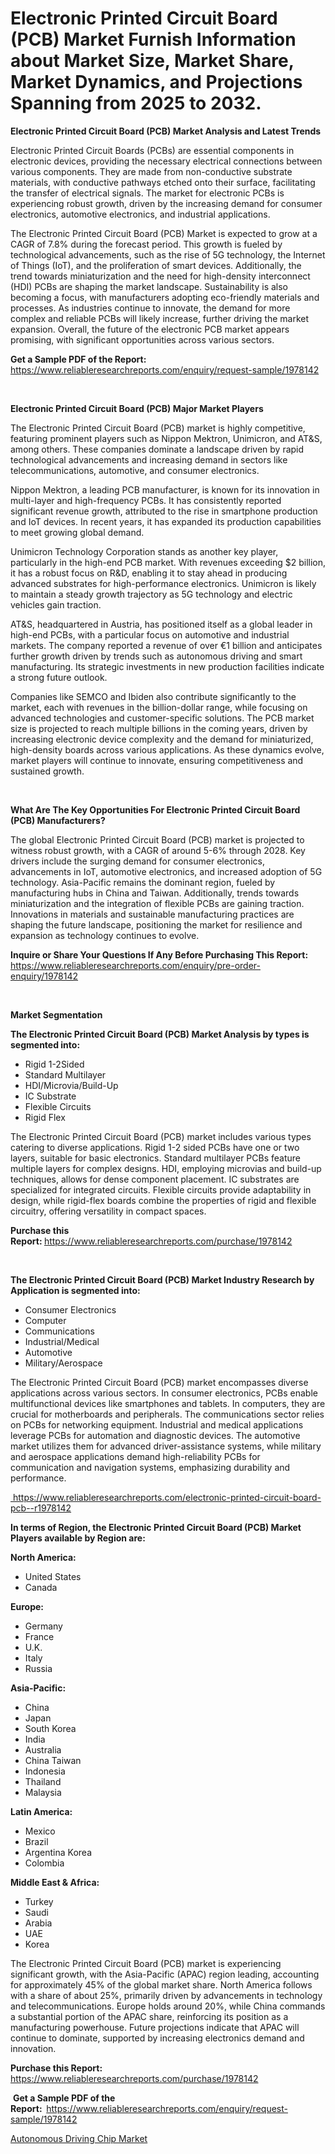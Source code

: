 <p><h1>Electronic Printed Circuit Board (PCB) Market Furnish Information about Market Size, Market Share, Market Dynamics, and Projections Spanning from 2025 to 2032.</h1></p><p><strong>Electronic Printed Circuit Board (PCB) Market Analysis and Latest Trends</strong></p>
<p><p>Electronic Printed Circuit Boards (PCBs) are essential components in electronic devices, providing the necessary electrical connections between various components. They are made from non-conductive substrate materials, with conductive pathways etched onto their surface, facilitating the transfer of electrical signals. The market for electronic PCBs is experiencing robust growth, driven by the increasing demand for consumer electronics, automotive electronics, and industrial applications.</p><p>The Electronic Printed Circuit Board (PCB) Market is expected to grow at a CAGR of 7.8% during the forecast period. This growth is fueled by technological advancements, such as the rise of 5G technology, the Internet of Things (IoT), and the proliferation of smart devices. Additionally, the trend towards miniaturization and the need for high-density interconnect (HDI) PCBs are shaping the market landscape. Sustainability is also becoming a focus, with manufacturers adopting eco-friendly materials and processes. As industries continue to innovate, the demand for more complex and reliable PCBs will likely increase, further driving the market expansion. Overall, the future of the electronic PCB market appears promising, with significant opportunities across various sectors.</p></p>
<p><strong>Get a Sample PDF of the Report:&nbsp;</strong> <a href="https://www.reliableresearchreports.com/enquiry/request-sample/1978142?utm_campaign=3386&utm_medium=2&utm_source=Github&utm_content=ia&utm_term=07042025&utm_id=electronic-printed-circuit-board-pcb">https://www.reliableresearchreports.com/enquiry/request-sample/1978142</a></p>
<p>&nbsp;</p>
<p><strong>Electronic Printed Circuit Board (PCB) Major Market Players</strong></p>
<p><p>The Electronic Printed Circuit Board (PCB) market is highly competitive, featuring prominent players such as Nippon Mektron, Unimicron, and AT&S, among others. These companies dominate a landscape driven by rapid technological advancements and increasing demand in sectors like telecommunications, automotive, and consumer electronics.</p><p>Nippon Mektron, a leading PCB manufacturer, is known for its innovation in multi-layer and high-frequency PCBs. It has consistently reported significant revenue growth, attributed to the rise in smartphone production and IoT devices. In recent years, it has expanded its production capabilities to meet growing global demand.</p><p>Unimicron Technology Corporation stands as another key player, particularly in the high-end PCB market. With revenues exceeding $2 billion, it has a robust focus on R&D, enabling it to stay ahead in producing advanced substrates for high-performance electronics. Unimicron is likely to maintain a steady growth trajectory as 5G technology and electric vehicles gain traction.</p><p>AT&S, headquartered in Austria, has positioned itself as a global leader in high-end PCBs, with a particular focus on automotive and industrial markets. The company reported a revenue of over €1 billion and anticipates further growth driven by trends such as autonomous driving and smart manufacturing. Its strategic investments in new production facilities indicate a strong future outlook.</p><p>Companies like SEMCO and Ibiden also contribute significantly to the market, each with revenues in the billion-dollar range, while focusing on advanced technologies and customer-specific solutions. The PCB market size is projected to reach multiple billions in the coming years, driven by increasing electronic device complexity and the demand for miniaturized, high-density boards across various applications. As these dynamics evolve, market players will continue to innovate, ensuring competitiveness and sustained growth.</p></p>
<p>&nbsp;</p>
<p><strong>What Are The Key Opportunities For Electronic Printed Circuit Board (PCB) Manufacturers?</strong></p>
<p><p>The global Electronic Printed Circuit Board (PCB) market is projected to witness robust growth, with a CAGR of around 5-6% through 2028. Key drivers include the surging demand for consumer electronics, advancements in IoT, automotive electronics, and increased adoption of 5G technology. Asia-Pacific remains the dominant region, fueled by manufacturing hubs in China and Taiwan. Additionally, trends towards miniaturization and the integration of flexible PCBs are gaining traction. Innovations in materials and sustainable manufacturing practices are shaping the future landscape, positioning the market for resilience and expansion as technology continues to evolve.</p></p>
<p><strong>Inquire or Share Your Questions If Any Before Purchasing This Report:</strong> <a href="https://www.reliableresearchreports.com/enquiry/pre-order-enquiry/1978142?utm_campaign=3386&utm_medium=2&utm_source=Github&utm_content=ia&utm_term=07042025&utm_id=electronic-printed-circuit-board-pcb">https://www.reliableresearchreports.com/enquiry/pre-order-enquiry/1978142</a></p>
<p>&nbsp;</p>
<p><strong>Market Segmentation</strong></p>
<p><strong>The Electronic Printed Circuit Board (PCB) Market Analysis by types is segmented into:</strong></p>
<p><ul><li>Rigid 1-2Sided</li><li>Standard Multilayer</li><li>HDI/Microvia/Build-Up</li><li>IC Substrate</li><li>Flexible Circuits</li><li>Rigid Flex</li></ul></p>
<p><p>The Electronic Printed Circuit Board (PCB) market includes various types catering to diverse applications. Rigid 1-2 sided PCBs have one or two layers, suitable for basic electronics. Standard multilayer PCBs feature multiple layers for complex designs. HDI, employing microvias and build-up techniques, allows for dense component placement. IC substrates are specialized for integrated circuits. Flexible circuits provide adaptability in design, while rigid-flex boards combine the properties of rigid and flexible circuitry, offering versatility in compact spaces.</p></p>
<p><strong>Purchase this Report:&nbsp;</strong><a href="https://www.reliableresearchreports.com/purchase/1978142?utm_campaign=3386&utm_medium=2&utm_source=Github&utm_content=ia&utm_term=07042025&utm_id=electronic-printed-circuit-board-pcb">https://www.reliableresearchreports.com/purchase/1978142</a></p>
<p>&nbsp;</p>
<p><strong>The Electronic Printed Circuit Board (PCB) Market Industry Research by Application is segmented into:</strong></p>
<p><ul><li>Consumer Electronics</li><li>Computer</li><li>Communications</li><li>Industrial/Medical</li><li>Automotive</li><li>Military/Aerospace</li></ul></p>
<p><p>The Electronic Printed Circuit Board (PCB) market encompasses diverse applications across various sectors. In consumer electronics, PCBs enable multifunctional devices like smartphones and tablets. In computers, they are crucial for motherboards and peripherals. The communications sector relies on PCBs for networking equipment. Industrial and medical applications leverage PCBs for automation and diagnostic devices. The automotive market utilizes them for advanced driver-assistance systems, while military and aerospace applications demand high-reliability PCBs for communication and navigation systems, emphasizing durability and performance.</p></p>
<p><a href="https://www.reliableresearchreports.com/electronic-printed-circuit-board-pcb--r1978142?utm_campaign=3386&utm_medium=2&utm_source=Github&utm_content=ia&utm_term=07042025&utm_id=electronic-printed-circuit-board-pcb">&nbsp;https://www.reliableresearchreports.com/electronic-printed-circuit-board-pcb--r1978142</a></p>
<p><strong>In terms of Region, the Electronic Printed Circuit Board (PCB) Market Players available by Region are:</strong></p>
<p>
    <p> <strong> North America: </strong>
        <ul>
            <li>United States</li>
            <li>Canada</li>
        </ul>
        </p> 
    <p> <strong> Europe: </strong>
        <ul>
            <li>Germany</li>
            <li>France</li>
            <li>U.K.</li>
            <li>Italy</li>
            <li>Russia</li>
        </ul>
        </p> 
    <p> <strong> Asia-Pacific: </strong>
        <ul>
            <li>China</li>
            <li>Japan</li>
            <li>South Korea</li>
            <li>India</li>
            <li>Australia</li>
            <li>China Taiwan</li>
            <li>Indonesia</li>
            <li>Thailand</li>
            <li>Malaysia</li>
        </ul>
        </p> 
    <p> <strong> Latin America: </strong>
        <ul>
            <li>Mexico</li>
            <li>Brazil</li>
            <li>Argentina Korea</li>
            <li>Colombia</li>
        </ul>
        </p> 
    <p> <strong> Middle East & Africa: </strong>
        <ul>
            <li>Turkey</li>
            <li>Saudi</li>
            <li>Arabia</li>
            <li>UAE</li>
            <li>Korea</li>
        </ul>
    </p>
    </p>
<p><p>The Electronic Printed Circuit Board (PCB) market is experiencing significant growth, with the Asia-Pacific (APAC) region leading, accounting for approximately 45% of the global market share. North America follows with a share of about 25%, primarily driven by advancements in technology and telecommunications. Europe holds around 20%, while China commands a substantial portion of the APAC share, reinforcing its position as a manufacturing powerhouse. Future projections indicate that APAC will continue to dominate, supported by increasing electronics demand and innovation.</p></p>
<p><strong>Purchase this Report: </strong><a href="https://www.reliableresearchreports.com/purchase/1978142?utm_campaign=3386&utm_medium=2&utm_source=Github&utm_content=ia&utm_term=07042025&utm_id=electronic-printed-circuit-board-pcb">https://www.reliableresearchreports.com/purchase/1978142</a></p>
<p>&nbsp;<strong>Get a Sample PDF of the Report:&nbsp;&nbsp;</strong><a href="https://www.reliableresearchreports.com/enquiry/request-sample/1978142?utm_campaign=3386&utm_medium=2&utm_source=Github&utm_content=ia&utm_term=07042025&utm_id=electronic-printed-circuit-board-pcb">https://www.reliableresearchreports.com/enquiry/request-sample/1978142</a></p>
<p><strong></strong></p>
<p><p><a href="https://github.com/shafriusizi/Market-Research-Report-List-1/blob/main/autonomous-driving-chip-market.md?utm_campaign=3386&utm_medium=2&utm_source=Github&utm_content=ia&utm_term=07042025&utm_id=electronic-printed-circuit-board-pcb">Autonomous Driving Chip Market</a></p></p>